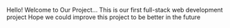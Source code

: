 Hello!
Welcome to Our Project...
This is our first full-stack web development project
Hope we could improve this project to be better in the future